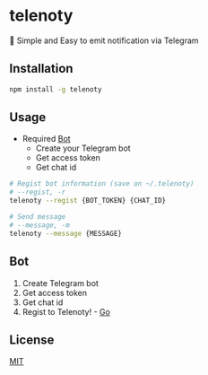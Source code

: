 # telenoty

📢 Simple and Easy to emit notification via Telegram

## Installation

```bash
npm install -g telenoty
```

## Usage

- Required [Bot](#bot)
  - Create your Telegram bot
  - Get access token
  - Get chat id

```bash
# Regist bot information (save on ~/.telenoty)
# --regist, -r
telenoty --regist {BOT_TOKEN} {CHAT_ID}

# Send message
# --message, -m
telenoty --message {MESSAGE}
```

## Bot

1. Create Telegram bot
2. Get access token
3. Get chat id
4. Regist to Telenoty! - [Go](#usage)

## License

[MIT](LICENSE)
